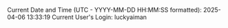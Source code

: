 Current Date and Time (UTC - YYYY-MM-DD HH:MM:SS formatted): 2025-04-06 13:33:19
Current User's Login: luckyaiman
